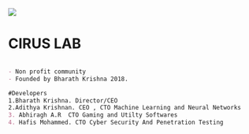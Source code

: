 <img src="https://github.com/fal3n-4ngel/fal3n-4ngel/blob/main/intro.jpg">

# CIRUS LAB


```markdown  

- Non profit community
- Founded by Bharath Krishna 2018.

#Developers
1.Bharath Krishna. Director/CEO
2.Adithya Krishnan. CEO , CTO Machine Learning and Neural Networks
3. Abhiragh A.R  CTO Gaming and Utilty Softwares
4. Hafis Mohammed. CTO Cyber Security And Penetration Testing

```



